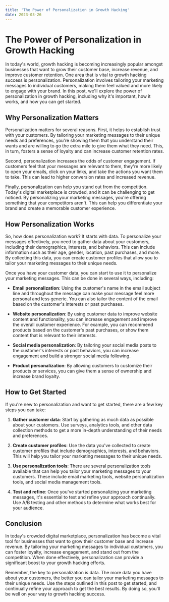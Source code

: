 ```yaml
---
title: 'The Power of Personalization in Growth Hacking'
date: 2023-03-26
---
```


# The Power of Personalization in Growth Hacking

In today's world, growth hacking is becoming increasingly popular amongst businesses that want to grow their customer base, increase revenue, and improve customer retention. One area that is vital to growth hacking success is personalization. Personalization involves tailoring your marketing messages to individual customers, making them feel valued and more likely to engage with your brand. In this post, we'll explore the power of personalization in growth hacking, including why it's important, how it works, and how you can get started.

## Why Personalization Matters

Personalization matters for several reasons. First, it helps to establish trust with your customers. By tailoring your marketing messages to their unique needs and preferences, you're showing them that you understand their wants and are willing to go the extra mile to give them what they need. This, in turn, fosters a sense of loyalty and can increase customer retention rates.

Second, personalization increases the odds of customer engagement. If customers feel that your messages are relevant to them, they're more likely to open your emails, click on your links, and take the actions you want them to take. This can lead to higher conversion rates and increased revenue.

Finally, personalization can help you stand out from the competition. Today's digital marketplace is crowded, and it can be challenging to get noticed. By personalizing your marketing messages, you're offering something that your competitors aren't. This can help you differentiate your brand and create a memorable customer experience.

## How Personalization Works

So, how does personalization work? It starts with data. To personalize your messages effectively, you need to gather data about your customers, including their demographics, interests, and behaviors. This can include information such as their age, gender, location, past purchases, and more. By collecting this data, you can create customer profiles that allow you to tailor your marketing messages to their unique needs.

Once you have your customer data, you can start to use it to personalize your marketing messages. This can be done in several ways, including:

- **Email personalization**: Using the customer's name in the email subject line and throughout the message can make your message feel more personal and less generic. You can also tailor the content of the email based on the customer's interests or past purchases.

- **Website personalization**: By using customer data to improve website content and functionality, you can increase engagement and improve the overall customer experience. For example, you can recommend products based on the customer's past purchases, or show them content that is relevant to their interests.

- **Social media personalization**: By tailoring your social media posts to the customer's interests or past behaviors, you can increase engagement and build a stronger social media following.

- **Product personalization**: By allowing customers to customize their products or services, you can give them a sense of ownership and increase brand loyalty.

## How to Get Started

If you're new to personalization and want to get started, there are a few key steps you can take:

1. **Gather customer data**: Start by gathering as much data as possible about your customers. Use surveys, analytics tools, and other data collection methods to get a more in-depth understanding of their needs and preferences.

2. **Create customer profiles**: Use the data you've collected to create customer profiles that include demographics, interests, and behaviors. This will help you tailor your marketing messages to their unique needs.

3. **Use personalization tools**: There are several personalization tools available that can help you tailor your marketing messages to your customers. These include email marketing tools, website personalization tools, and social media management tools.

4. **Test and refine**: Once you've started personalizing your marketing messages, it's essential to test and refine your approach continually. Use A/B testing and other methods to determine what works best for your audience.

## Conclusion

In today's crowded digital marketplace, personalization has become a vital tool for businesses that want to grow their customer base and increase revenue. By tailoring your marketing messages to individual customers, you can foster loyalty, increase engagement, and stand out from the competition. When done effectively, personalization can provide a significant boost to your growth hacking efforts.

Remember, the key to personalization is data. The more data you have about your customers, the better you can tailor your marketing messages to their unique needs. Use the steps outlined in this post to get started, and continually refine your approach to get the best results. By doing so, you'll be well on your way to growth hacking success.
